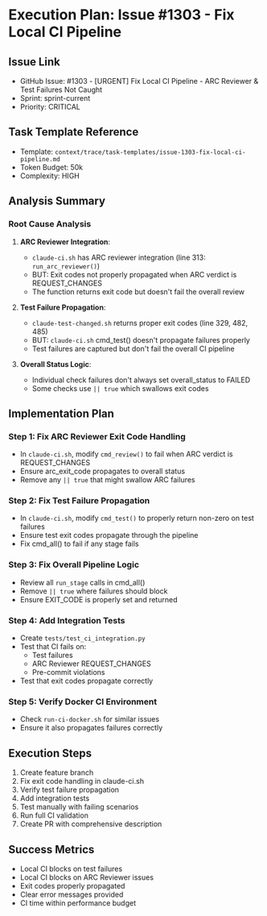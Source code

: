 # Execution Plan: Issue #1303 - Fix Local CI Pipeline

## Issue Link
- GitHub Issue: #1303 - [URGENT] Fix Local CI Pipeline - ARC Reviewer & Test Failures Not Caught
- Sprint: sprint-current
- Priority: CRITICAL

## Task Template Reference
- Template: `context/trace/task-templates/issue-1303-fix-local-ci-pipeline.md`
- Token Budget: 50k
- Complexity: HIGH

## Analysis Summary

### Root Cause Analysis
1. **ARC Reviewer Integration**:
   - `claude-ci.sh` has ARC reviewer integration (line 313: `run_arc_reviewer()`)
   - BUT: Exit codes not properly propagated when ARC verdict is REQUEST_CHANGES
   - The function returns exit code but doesn't fail the overall review

2. **Test Failure Propagation**:
   - `claude-test-changed.sh` returns proper exit codes (line 329, 482, 485)
   - BUT: `claude-ci.sh` cmd_test() doesn't propagate failures properly
   - Test failures are captured but don't fail the overall CI pipeline

3. **Overall Status Logic**:
   - Individual check failures don't always set overall_status to FAILED
   - Some checks use `|| true` which swallows exit codes

## Implementation Plan

### Step 1: Fix ARC Reviewer Exit Code Handling
- In `claude-ci.sh`, modify `cmd_review()` to fail when ARC verdict is REQUEST_CHANGES
- Ensure arc_exit_code propagates to overall status
- Remove any `|| true` that might swallow ARC failures

### Step 2: Fix Test Failure Propagation
- In `claude-ci.sh`, modify `cmd_test()` to properly return non-zero on test failures
- Ensure test exit codes propagate through the pipeline
- Fix cmd_all() to fail if any stage fails

### Step 3: Fix Overall Pipeline Logic
- Review all `run_stage` calls in cmd_all()
- Remove `|| true` where failures should block
- Ensure EXIT_CODE is properly set and returned

### Step 4: Add Integration Tests
- Create `tests/test_ci_integration.py`
- Test that CI fails on:
  - Test failures
  - ARC Reviewer REQUEST_CHANGES
  - Pre-commit violations
- Test that exit codes propagate correctly

### Step 5: Verify Docker CI Environment
- Check `run-ci-docker.sh` for similar issues
- Ensure it also propagates failures correctly

## Execution Steps

1. Create feature branch
2. Fix exit code handling in claude-ci.sh
3. Verify test failure propagation
4. Add integration tests
5. Test manually with failing scenarios
6. Run full CI validation
7. Create PR with comprehensive description

## Success Metrics
- Local CI blocks on test failures
- Local CI blocks on ARC Reviewer issues
- Exit codes properly propagated
- Clear error messages provided
- CI time within performance budget
